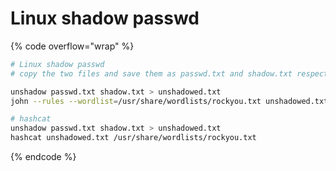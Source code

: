 # Linux shadow passwd



{% code overflow="wrap" %}
```bash
# Linux shadow passwd
# copy the two files and save them as passwd.txt and shadow.txt respectively.

unshadow passwd.txt shadow.txt > unshadowed.txt
john --rules --wordlist=/usr/share/wordlists/rockyou.txt unshadowed.txt

# hashcat 
unshadow passwd.txt shadow.txt > unshadowed.txt
hashcat unshadowed.txt /usr/share/wordlists/rockyou.txt
```
{% endcode %}
